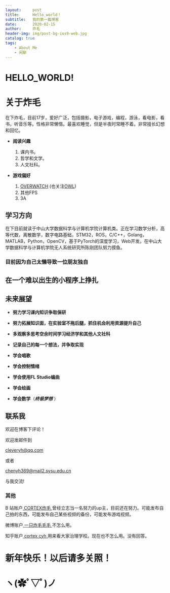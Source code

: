 ```yaml
---
layout:     post
title:      Hello_world！
subtitle:   我的第一篇博客
date:       2020-02-15
author:     炸毛
header-img: img/post-bg-ios9-web.jpg
catalog: true
tags:
    - About Me
    - 闲聊
---
```

# HELLO_WORLD!

# 关于炸毛

在下炸毛，目前17岁，爱好广泛，包括摄影，电子游戏，编程，游泳，看电影，看书，听音乐等。性格非常懒惰。最喜欢睡觉，但是半夜时常睡不着。非常擅长幻想和回忆。

- **阅读兴趣**
  1. 课内书。
  2. 哲学和文学。
  3. 人文社科。

- **游戏偏好**
  1. [OVERWATCH](https://ow.blizzard.cn/home) (也关注[OWL](https://www.overwatchleague.cn/zh-cn))
  2. 其他FPS
  3. 3A



## 学习方向

在下目前就读于中山大学数据科学与计算机学院计算机类。正在学习数学分析，高等代数，离散数学，数字电路基础，STM32，ROS，C/C++，Golang，MATLAB，Python，OpenCV，基于PyTorch的深度学习，Web开发。在中山大学数据科学与计算机学院无人系统研究所陈刚团队努力摸鱼。

### 目前因为自己太懒导致一位朋友独自

## 在一个难以出生的小程序上挣扎


## 未来展望

- **努力学习课内知识争取保研**
- **努力拓展知识面，在实验室不拖后腿，抓住机会利用资源提升自己**
- **多观察多思考空余时间学习经济学和其他人文社科**
- **记录自己的每一个想法，并争取实现**

- **学会唱歌**
- **学会控制情绪**
- **学会使用FL Studio编曲**
- **学会绘画**

- **学会数学**（***终极梦想*** ）

## 联系我

欢迎在博客下评论！  

欢迎发邮件到  

cleveryh@qq.com  

或者

chenyh369@mail2.sysu.edu.cn

与我交流!

### 其他

B 站账户[ CORTEX炸毛 ](https://space.bilibili.com/81640939/video) 曾经立志当一名努力的up主，目前还在努力。可能发布自己拍的东西，可能发布自己某些视频的备份，可能发布游戏视频。   

微博账户[ 一只炸毛毛毛 ](https://weibo.com/5843078173/profile?topnav=1&wvr=6&is_all=1&sudaref=account.weibo.com&display=0&retcode=6102) 不怎么用。

知乎账户[ cortex cyh ](https://www.zhihu.com/people/cyhhh-81) 用来看大家治理学校。现在也不怎么用。没有回答。

# 新年快乐！以后请多关照！

# ヽ(✿ﾟ▽ﾟ)ノ
